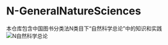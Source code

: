 # N-GeneralNatureSciences
本仓库包含中国图书分类法N类目下“自然科学总论”中的知识和实践
![N自然科学总论](https://github.com/gaochaoqwe/N-GeneralNatureSciences/assets/50293201/34cabfa3-4644-4a8a-ac47-c7b0497b15ba)
